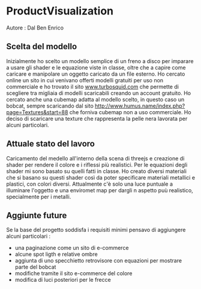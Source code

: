 # ProductVisualization
Autore : Dal Ben Enrico

## Scelta del modello
Inizialmente ho scelto un modello semplice di un freno a disco per imparare a usare gli shader e le equazione viste in classe, oltre che a capire come caricare e manipolare un oggetto caricato da un file esterno.
Ho cercato online un sito in cui venivano offerti modelli gratuiti per uso non commerciale e ho trovato il sito www.turbosquid.com che permette di scegliere tra migliaia di modelli scaricabili creando un account gratuito.
Ho cercato anche una cubemap adatta al modello scelto, in questo caso un bobcat, sempre scaricando dal sito  http://www.humus.name/index.php?page=Textures&start=88 che forniva cubemap non a uso commerciale.
Ho deciso di scaricare una texture che rappresenta la pelle nera lavorata per alcuni particolari.

## Attuale stato del lavoro
Caricamento del medello all'interno della scena di threejs e creazione di shader per rendere il colore e i riflessi più realistici.
Per le equazioni degli shader mi sono basato su quelli fatti in classe.
Ho creato diversi materiali che si basano su questi shader così da poter specificare materiali metallici e plastici, con colori diversi.
Attualmente c'è solo una luce puntuale a illuminare l'oggetto e una enviromet map per dargli n aspetto puù realistico, specialmente per i metalli.

## Aggiunte future
Se la base del progetto soddisfa i requisiti minimi pensavo di aggiungere alcuni particolari : 
- una paginazione come un sito di e-commerce
- alcune spot ligth e relative ombre
- aggiunta di uno specchietto retrovisore con equazioni per mostrare parte del bobcat
- modifiche tramite il sito e-commerce del colore
- modifica di luci posteriori per le frecce
